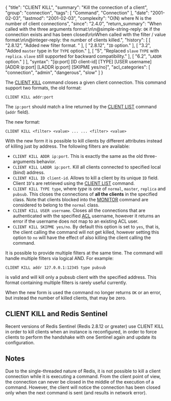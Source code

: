 {
  "title": "CLIENT KILL",
  "summary": "Kill the connection of a client",
  "group": "connection",
  "tags": [
    "Command",
    "Connection"
  ],
  "date": "2001-02-03",
  "lastmod": "2001-02-03",
  "complexity": "O(N) where N is the number of client connections",
  "since": "2.4.0",
  "return_summary": "When called with the three arguments format:\n\n@simple-string-reply: `OK` if the connection exists and has been closed\n\nWhen called with the filter / value format:\n\n@integer-reply: the number of clients killed.",
  "history": [
    [
      "2.8.12",
      "Added new filter format. "
    ],
    [
      "2.8.12",
      "`ID` option."
    ],
    [
      "3.2",
      "Added `master` type in for `TYPE` option."
    ],
    [
      "5",
      "Replaced `slave` `TYPE` with `replica`. `slave` still supported for backward compatibility."
    ],
    [
      "6.2",
      "`LADDR` option."
    ]
  ],
  "syntax": "[ip:port] [ID client-id] [TYPE] [USER username] [ADDR ip:port] [LADDR ip:port] [SKIPME yes/no]",
  "acl_categories": [
    "connection",
    "admin",
    "dangerous",
    "slow"
  ]
}

The [CLIENT KILL](/commands/client-kill) command closes a given client connection. This command support two formats, the old format:

    CLIENT KILL addr:port

The `ip:port` should match a line returned by the [CLIENT LIST](/commands/client-list) command (`addr` field).

The new format:

    CLIENT KILL <filter> <value> ... ... <filter> <value>

With the new form it is possible to kill clients by different attributes
instead of killing just by address. The following filters are available:

* `CLIENT KILL ADDR ip:port`. This is exactly the same as the old three-arguments behavior.
* `CLIENT KILL LADDR ip:port`. Kill all clients connected to specified local (bind) address.
* `CLIENT KILL ID client-id`. Allows to kill a client by its unique `ID` field. Client `ID`'s are retrieved using the [CLIENT LIST](/commands/client-list) command.
* `CLIENT KILL TYPE type`, where *type* is one of `normal`, `master`, `replica` and `pubsub`. This closes the connections of **all the clients** in the specified class. Note that clients blocked into the [MONITOR](/commands/monitor) command are considered to belong to the `normal` class.
* `CLIENT KILL USER username`. Closes all the connections that are authenticated with the specified [ACL](/topics/acl) username, however it returns an error if the username does not map to an existing ACL user.
* `CLIENT KILL SKIPME yes/no`. By default this option is set to `yes`, that is, the client calling the command will not get killed, however setting this option to `no` will have the effect of also killing the client calling the command.

It is possible to provide multiple filters at the same time. The command will handle multiple filters via logical AND. For example:

    CLIENT KILL addr 127.0.0.1:12345 type pubsub

is valid and will kill only a pubsub client with the specified address. This format containing multiple filters is rarely useful currently.

When the new form is used the command no longer returns `OK` or an error, but instead the number of killed clients, that may be zero.

## CLIENT KILL and Redis Sentinel

Recent versions of Redis Sentinel (Redis 2.8.12 or greater) use CLIENT KILL
in order to kill clients when an instance is reconfigured, in order to
force clients to perform the handshake with one Sentinel again and update
its configuration.

## Notes

Due to the single-threaded nature of Redis, it is not possible to
kill a client connection while it is executing a command. From
the client point of view, the connection can never be closed
in the middle of the execution of a command. However, the client
will notice the connection has been closed only when the
next command is sent (and results in network error).

